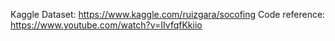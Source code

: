 Kaggle Dataset: https://www.kaggle.com/ruizgara/socofing
Code reference: https://www.youtube.com/watch?v=IIvfqfKkiio
